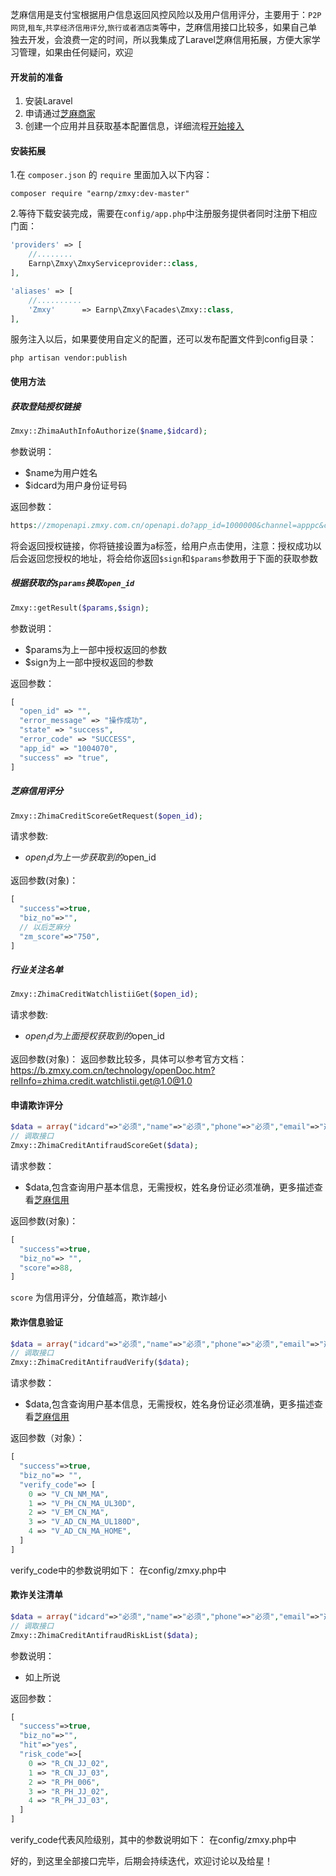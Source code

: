芝麻信用是支付宝根据用户信息返回风控风险以及用户信用评分，主要用于：`P2P网贷`,`租车`,`共享经济信用评分`,`旅行或者酒店类`等中，芝麻信用接口比较多，如果自己单独去开发，会浪费一定的时间，所以我集成了Laravel芝麻信用拓展，方便大家学习管理，如果由任何疑问，欢迎

#### 开发前的准备
1. 安装Laravel
1. 申请通过[芝麻商家](https://b.zmxy.com.cn/login/index.htm)
1. 创建一个应用并且获取基本配置信息，详细流程[开始接入](https://b.zmxy.com.cn/technology/openDoc.htm?relInfo=MERCHANT_ENTERING)

#### 安装拓展
1.在 `composer.json` 的 `require` 里面加入以下内容：
```composer
composer require "earnp/zmxy:dev-master"
```

2.等待下载安装完成，需要在`config/app.php`中注册服务提供者同时注册下相应门面：
```php
'providers' => [
    //........
    Earnp\Zmxy\ZmxyServiceprovider::class,
],

'aliases' => [
    //..........
    'Zmxy'      => Earnp\Zmxy\Facades\Zmxy::class,
],
```
服务注入以后，如果要使用自定义的配置，还可以发布配置文件到config目录：
```composer
php artisan vendor:publish
```

#### 使用方法

##### 获取登陆授权链接
```php
Zmxy::ZhimaAuthInfoAuthorize($name,$idcard);
```

参数说明：
- $name为用户姓名
- $idcard为用户身份证号码

返回参数：
```php
https://zmopenapi.zmxy.com.cn/openapi.do?app_id=1000000&channel=apppc&charset=UTF-8&method=zhima.auth.info.authorize&platform=zmop&sign=sign&version=1.0&params=params
```
将会返回授权链接，你将链接设置为a标签，给用户点击使用，注意：授权成功以后会返回您授权的地址，将会给你返回`$sign`和`$params`参数用于下面的获取参数

##### 根据获取的`$params`换取`open_id`
```php
Zmxy::getResult($params,$sign);
```
参数说明：
- $params为上一部中授权返回的参数
- $sign为上一部中授权返回的参数

返回参数：
```php
[
  "open_id" => "",
  "error_message" => "操作成功",
  "state" => "success",
  "error_code" => "SUCCESS",
  "app_id" => "1004070",
  "success" => "true",
]
```

##### 芝麻信用评分
```php
Zmxy::ZhimaCreditScoreGetRequest($open_id);
```
请求参数:
- $open_id为上一步获取到的$open_id

返回参数(对象)：
```php
[
  "success"=>true,
  "biz_no"=>"",
  // 以后芝麻分
  "zm_score"=>"750",
]
```

##### 行业关注名单
```php
Zmxy::ZhimaCreditWatchlistiiGet($open_id);
```
请求参数:
- $open_id为上面授权获取到的$open_id

返回参数(对象)：
返回参数比较多，具体可以参考官方文档：https://b.zmxy.com.cn/technology/openDoc.htm?relInfo=zhima.credit.watchlistii.get@1.0@1.0

#### 申请欺诈评分
```php
$data = array("idcard"=>"必须","name"=>"必须","phone"=>"必须","email"=>"选填","bankcard"=>"选填:银行卡号","address"=>"选填:不要包含特殊字符","ip"=>"ip地址:选填","mac"=>"物理地址:选填","wifimac"=>"wifi的物理地址:选填","imei"=>"国际移动设备标志:选填");
// 调取接口
Zmxy::ZhimaCreditAntifraudScoreGet($data);
```
请求参数：
- $data,包含查询用户基本信息，无需授权，姓名身份证必须准确，更多描述查看[芝麻信用](https://b.zmxy.com.cn/technology/openDoc.htm?relInfo=zhima.credit.antifraud.score.get@1.0@1.1&relType=API_DOC&LEFT_MENU_MODE=null&view_mode=null)

返回参数(对象)：
```php
[
  "success"=>true,
  "biz_no"=> "",
  "score"=>88,
]
```
`score` 为信用评分，分值越高，欺诈越小

#### 欺诈信息验证
```php
$data = array("idcard"=>"必须","name"=>"必须","phone"=>"必须","email"=>"选填","bankcard"=>"选填:银行卡号","address"=>"选填:不要包含特殊字符","ip"=>"ip地址:选填","mac"=>"物理地址:选填","wifimac"=>"wifi的物理地址:选填","imei"=>"国际移动设备标志:选填");
// 调取接口
Zmxy::ZhimaCreditAntifraudVerify($data);
```
请求参数：
- $data,包含查询用户基本信息，无需授权，姓名身份证必须准确，更多描述查看[芝麻信用](https://b.zmxy.com.cn/technology/openDoc.htm?relInfo=zhima.credit.antifraud.score.get@1.0@1.1&relType=API_DOC&LEFT_MENU_MODE=null&view_mode=null)

返回参数（对象）：
```php
[
  "success"=>true,
  "biz_no"=> "",
  "verify_code"=> [
    0 => "V_CN_NM_MA",
    1 => "V_PH_CN_MA_UL30D",
    2 => "V_EM_CN_MA",
    3 => "V_AD_CN_MA_UL180D",
    4 => "V_AD_CN_MA_HOME",
  ]
]
```
verify_code中的参数说明如下： 
在config/zmxy.php中

#### 欺诈关注清单
```php
$data = array("idcard"=>"必须","name"=>"必须","phone"=>"必须","email"=>"选填","bankcard"=>"选填:银行卡号","address"=>"选填:不要包含特殊字符","ip"=>"ip地址:选填","mac"=>"物理地址:选填","wifimac"=>"wifi的物理地址:选填","imei"=>"国际移动设备标志:选填");
// 调取接口
Zmxy::ZhimaCreditAntifraudRiskList($data);
```
参数说明：
- 如上所说

返回参数：
```php
[
  "success"=>true,
  "biz_no"=>"",
  "hit"=>"yes",
  "risk_code"=>[
    0 => "R_CN_JJ_02",
    1 => "R_CN_JJ_03",
    2 => "R_PH_006",
    3 => "R_PH_JJ_02",
    4 => "R_PH_JJ_03",
  ]
]
```
verify_code代表风险级别，其中的参数说明如下：
在config/zmxy.php中

好的，到这里全部接口完毕，后期会持续迭代，欢迎讨论以及给星！
